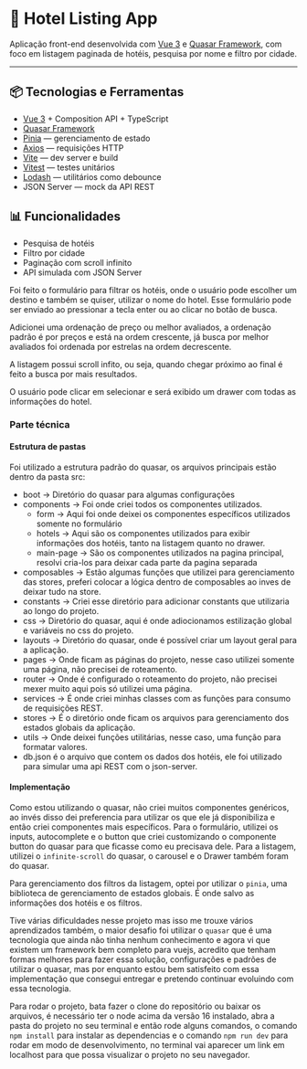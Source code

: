 # 🏨 Hotel Listing App

Aplicação front-end desenvolvida com [Vue 3](https://vuejs.org/) e [Quasar Framework](https://quasar.dev/), com foco em listagem paginada de hotéis, pesquisa por nome e filtro por cidade.

---

## 📦 Tecnologias e Ferramentas

- [Vue 3](https://vuejs.org/) + Composition API + TypeScript
- [Quasar Framework](https://quasar.dev/)
- [Pinia](https://pinia.vuejs.org/) — gerenciamento de estado
- [Axios](https://axios-http.com/) — requisições HTTP
- [Vite](https://vitejs.dev/) — dev server e build
- [Vitest](https://vitest.dev/) — testes unitários
- [Lodash](https://lodash.com/) — utilitários como debounce
- JSON Server — mock da API REST

## 📊 Funcionalidades
- Pesquisa de hotéis
- Filtro por cidade
- Paginação com scroll infinito
- API simulada com JSON Server

Foi feito o formulário para filtrar os hotéis, onde o usuário pode escolher um destino e também se quiser, utilizar o nome do hotel.
Esse formulário pode ser enviado ao pressionar a tecla enter ou ao clicar no botão de busca.

Adicionei uma ordenação de preço ou melhor avaliados, a ordenação padrão é por preços e está na ordem crescente, já busca por melhor avaliados foi ordenada por estrelas na ordem decrescente.

A listagem possui scroll infito, ou seja, quando chegar próximo ao final é feito a busca por mais resultados.

O usuário pode clicar em selecionar e será exibido um drawer com todas as informações do hotel.

### Parte técnica

#### Estrutura de pastas

Foi utilizado a estrutura padrão do quasar, os arquivos principais estão dentro da pasta src:

- boot -> Diretório do quasar para algumas configurações
- components -> Foi onde criei todos os componentes utilizados.
  - form -> Aqui foi onde deixei os componentes específicos utilizados somente no formulário
  - hotels -> Aqui são os componentes utilizados para exibir informações dos hotéis, tanto na listagem quanto no drawer.
  - main-page -> São os componentes utilizados na pagina principal, resolvi cria-los para deixar cada parte da pagina separada
- composables -> Estão algumas funções que utilizei para gerenciamento das stores, preferi colocar a lógica dentro de composables ao inves de deixar tudo na store.
- constants -> Criei esse diretório para adicionar constants que utilizaria ao longo do projeto.
- css -> Diretório do quasar, aqui é onde adiocionamos estilização global e variáveis no css do projeto.
- layouts -> Diretório do quasar, onde é possível criar um layout geral para a aplicação.
- pages -> Onde ficam as páginas do projeto, nesse caso utilizei somente uma página, não precisei de roteamento.
- router -> Onde é configurado o roteamento do projeto, não precisei mexer muito aqui pois só utilizei uma página.
- services -> É onde criei minhas classes com as funções para consumo de requisições REST.
- stores -> É o diretório onde ficam os arquivos para gerenciamento dos estados globais da aplicação.
- utils -> Onde deixei funções utilitárias, nesse caso, uma função para formatar valores.
- db.json é o arquivo que contem os dados dos hotéis, ele foi utilizado para simular uma api REST com o json-server.

#### Implementação

Como estou utilizando o quasar, não criei muitos componentes genéricos, ao invés disso dei preferencia para utilizar os que ele já disponibiliza e então criei componentes mais específicos. Para o formulário, utilizei os inputs, autocomplete e o button que criei customizando o componente button do quasar para que ficasse como eu precisava dele.
Para a listagem, utilizei o `infinite-scroll` do quasar, o carousel e o Drawer também foram do quasar.

Para gerenciamento dos filtros da listagem, optei por utilizar o `pinia`, uma biblioteca de gerenciamento de estados globais. É onde salvo as informações dos hotéis e os filtros.

Tive várias dificuldades nesse projeto mas isso me trouxe vários aprendizados também, o maior desafio foi utilizar o `quasar` que é uma tecnologia que ainda não tinha nenhum conhecimento e agora vi que existem um framework bem completo para vuejs, acredito que tenham formas melhores para fazer essa solução, configurações e padrões de utilizar o quasar, mas por enquanto estou bem satisfeito com essa implementação que consegui entregar e pretendo continuar evoluindo com essa tecnologia.

Para rodar o projeto, 
bata fazer o clone do repositório ou baixar os arquivos, é necessário ter o node acima da versão 16 instalado, abra a pasta do projeto no seu terminal e então rode alguns comandos, o comando `npm install` para instalar as dependencias e o comando `npm run dev` para rodar em modo de desenvolvimento, no terminal vai aparecer um link em localhost para que possa visualizar o projeto no seu navegador.